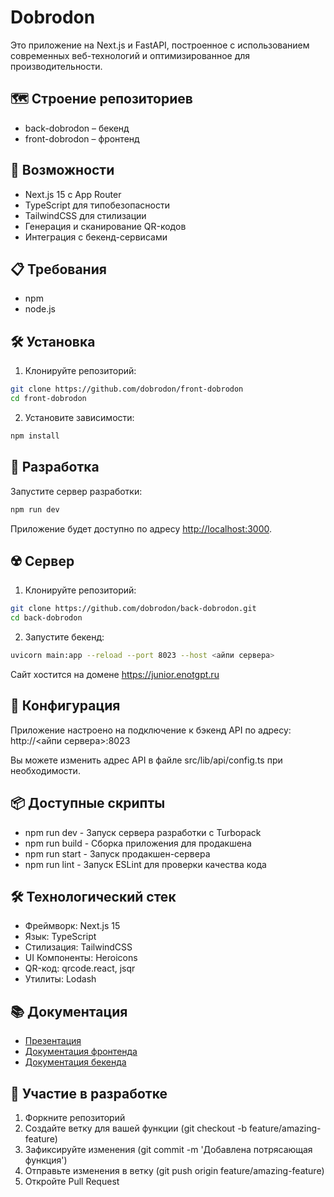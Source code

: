 # Dobrodon

Это приложение на Next.js и FastAPI, построенное с использованием современных веб-технологий и оптимизированное для производительности.

## 🗺️ Строение репозиториев
- back-dobrodon – бекенд
- front-dobrodon – фронтенд


## 🚀 Возможности

- Next.js 15 с App Router
- TypeScript для типобезопасности
- TailwindCSS для стилизации
- Генерация и сканирование QR-кодов
- Интеграция с бекенд-сервисами

## 📋 Требования
- npm
- node.js

## 🛠 Установка

1. Клонируйте репозиторий:
```bash
git clone https://github.com/dobrodon/front-dobrodon
cd front-dobrodon
```
2. Установите зависимости:
```bash
npm install
```

## 🚀 Разработка

Запустите сервер разработки:
```bash
npm run dev
```

Приложение будет доступно по адресу [http://localhost:3000](http://localhost:3000).

## ☢️ Сервер

1. Клонируйте репозиторий:
```bash
git clone https://github.com/dobrodon/back-dobrodon.git
cd back-dobrodon
```

2. Запустите бекенд:
```bash
uvicorn main:app --reload --port 8023 --host <айпи сервера>
```

Сайт хостится на домене https://junior.enotgpt.ru

## 🔧 Конфигурация

Приложение настроено на подключение к бэкенд API по адресу:
http://<айпи сервера>:8023

Вы можете изменить адрес API в файле src/lib/api/config.ts при необходимости.

## 📦 Доступные скрипты

- npm run dev - Запуск сервера разработки с Turbopack
- npm run build - Сборка приложения для продакшена
- npm run start - Запуск продакшен-сервера
- npm run lint - Запуск ESLint для проверки качества кода

## 🛠 Технологический стек

- Фреймворк: Next.js 15
- Язык: TypeScript
- Стилизация: TailwindCSS
- UI Компоненты: Heroicons
- QR-код: qrcode.react, jsqr
- Утилиты: Lodash

## 📚 Документация
- [Презентация](https://github.com/dobrodon/.github/blob/1c0618cd1d67bdd5356d1d71d2889512d7282a0e/DobroDon-presentation.pdf)
- [Документация фронтенда](https://github.com/dobrodon/.github/blob/0e8d21d9fb6d1da7981013a1dc8b5e5956d07e5a/DobroDon-documentation-frontend.docx)
- [Документация бекенда](https://github.com/dobrodon/.github/blob/92861500797e49afd159936fe21034c8ba07eee0/Dobrodon-documentation-backend.docx)

## 🤝 Участие в разработке

1. Форкните репозиторий
2. Создайте ветку для вашей функции (git checkout -b feature/amazing-feature)
3. Зафиксируйте изменения (git commit -m 'Добавлена потрясающая функция')
4. Отправьте изменения в ветку (git push origin feature/amazing-feature)
5. Откройте Pull Request


